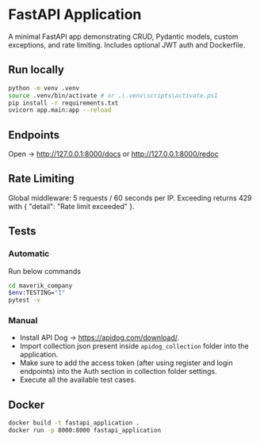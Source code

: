 # FastAPI Application


A minimal FastAPI app demonstrating CRUD, Pydantic models, custom exceptions, and rate limiting. Includes optional JWT auth and Dockerfile.


## Run locally
```bash
python -m venv .venv
source .venv/bin/activate # or .\.venv\scripts\activate.ps1
pip install -r requirements.txt
uvicorn app.main:app --reload
```

## Endpoints

Open -> http://127.0.0.1:8000/docs or http://127.0.0.1:8000/redoc

## Rate Limiting

Global middleware: 5 requests / 60 seconds per IP. Exceeding returns 429 with { "detail": "Rate limit exceeded" }.

## Tests

### Automatic

Run below commands

```bash
cd maverik_company
$env:TESTING="1"
pytest -v
```

### Manual

- Install API Dog -> https://apidog.com/download/.
- Import collection json present inside `apidog_collection` folder into the application.
- Make sure to add the access token (after using register and login endpoints) into the Auth section in collection folder settings.
- Execute all the available test cases.

## Docker

```bash
docker build -t fastapi_application .
docker run -p 8000:8000 fastapi_application
```

